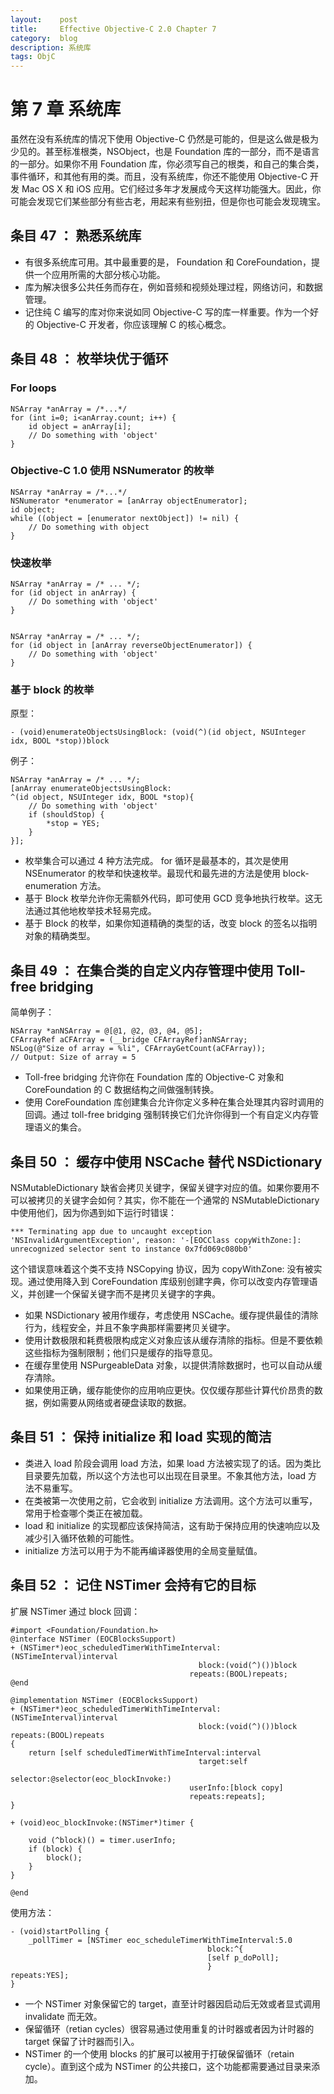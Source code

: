 ```yaml
---
layout:    post
title:     Effective Objective-C 2.0 Chapter 7
category:  blog
description: 系统库
tags: ObjC
---
```


# 第 7 章 系统库
虽然在没有系统库的情况下使用 Objective-C 仍然是可能的，但是这么做是极为少见的。甚至标准根类，NSObject，也是 Foundation 库的一部分，而不是语言的一部分。如果你不用 Foundation 库，你必须写自己的根类，和自己的集合类，事件循环，和其他有用的类。而且，没有系统库，你还不能使用 Objective-C 开发 Mac OS X 和 iOS 应用。它们经过多年才发展成今天这样功能强大。因此，你可能会发现它们某些部分有些古老，用起来有些别扭，但是你也可能会发现瑰宝。


## 条目 47 ： 熟悉系统库
* 有很多系统库可用。其中最重要的是， Foundation 和 CoreFoundation，提供一个应用所需的大部分核心功能。
* 库为解决很多公共任务而存在，例如音频和视频处理过程，网络访问，和数据管理。
* 记住纯 C 编写的库对你来说如同 Objective-C 写的库一样重要。作为一个好的 Objective-C 开发者，你应该理解 C 的核心概念。

## 条目 48 ： 枚举块优于循环

### For loops
	
	NSArray *anArray = /*...*/
	for (int i=0; i<anArray.count; i++) {
		id object = anArray[i];
		// Do something with 'object'
	}

### Objective-C 1.0 使用 NSNumerator 的枚举
	
	NSArray *anArray = /*...*/
	NSNumerator *enumerator = [anArray objectEnumerator];
	id object;
	while ((object = [enumerator nextObject]) != nil) {
		// Do something with object
	}
	
### 快速枚举
	
	NSArray *anArray = /* ... */; 
	for (id object in anArray) {		// Do something with 'object'	}


	NSArray *anArray = /* ... */;	for (id object in [anArray reverseObjectEnumerator]) {		// Do something with 'object'	}

### 基于 block 的枚举

原型：

	- (void)enumerateObjectsUsingBlock: (void(^)(id object, NSUInteger idx, BOOL *stop))block

例子：

	NSArray *anArray = /* ... */;	[anArray enumerateObjectsUsingBlock:	^(id object, NSUInteger idx, BOOL *stop){ 		// Do something with 'object'		if (shouldStop) {			*stop = YES; 		}	}];


* 枚举集合可以通过 4 种方法完成。 for 循环是最基本的，其次是使用 NSEnumerator 的枚举和快速枚举。最现代和最先进的方法是使用 block-enumeration 方法。
* 基于 Block 枚举允许你无需额外代码，即可使用 GCD 竞争地执行枚举。这无法通过其他地枚举技术轻易完成。
* 基于 Block 的枚举，如果你知道精确的类型的话，改变 block 的签名以指明对象的精确类型。

## 条目 49 ： 在集合类的自定义内存管理中使用 Toll-free bridging

简单例子：

	NSArray *anNSArray = @[@1, @2, @3, @4, @5]; 
	CFArrayRef aCFArray = (__bridge CFArrayRef)anNSArray; 
	NSLog(@"Size of array = %li", CFArrayGetCount(aCFArray)); 
	// Output: Size of array = 5



* Toll-free bridging 允许你在 Foundation 库的 Objective-C 对象和 CoreFoundation 的 C 数据结构之间做强制转换。
* 使用 CoreFoundation 库创建集合允许你定义多种在集合处理其内容时调用的回调。通过 toll-free bridging 强制转换它们允许你得到一个有自定义内存管理语义的集合。

## 条目 50 ： 缓存中使用 NSCache 替代 NSDictionary

NSMutableDictionary 缺省会拷贝关键字，保留关键字对应的值。如果你要用不可以被拷贝的关键字会如何？其实，你不能在一个通常的 NSMutableDictionary 中使用他们，因为你遇到如下运行时错误：

	*** Terminating app due to uncaught exception 'NSInvalidArgumentException', reason: '-[EOCClass copyWithZone:]: unrecognized selector sent to instance 0x7fd069c080b0'

这个错误意味着这个类不支持 NSCopying 协议，因为 copyWithZone: 没有被实现。通过使用降入到 CoreFoundation 库级别创建字典，你可以改变内存管理语义，并创建一个保留关键字而不是拷贝关键字的字典。

* 如果 NSDictionary 被用作缓存，考虑使用 NSCache。缓存提供最佳的清除行为，线程安全，并且不象字典那样需要拷贝关键字。
* 使用计数极限和耗费极限构成定义对象应该从缓存清除的指标。但是不要依赖这些指标为强制限制；他们只是缓存的指导意见。
* 在缓存里使用 NSPurgeableData 对象，以提供清除数据时，也可以自动从缓存清除。
* 如果使用正确，缓存能使你的应用响应更快。仅仅缓存那些计算代价昂贵的数据，例如需要从网络或者硬盘读取的数据。

## 条目 51 ： 保持 initialize 和 load 实现的简洁

* 类进入 load 阶段会调用 load 方法，如果 load 方法被实现了的话。因为类比目录要先加载，所以这个方法也可以出现在目录里。不象其他方法，load 方法不易重写。
* 在类被第一次使用之前，它会收到 initialize 方法调用。这个方法可以重写，常用于检查哪个类正在被加载。
* load 和 initialize 的实现都应该保持简洁，这有助于保持应用的快速响应以及减少引入循环依赖的可能性。
* initialize 方法可以用于为不能再编译器使用的全局变量赋值。

## 条目 52 ： 记住 NSTimer 会持有它的目标

扩展 NSTimer 通过 block 回调：

	#import <Foundation/Foundation.h>	@interface NSTimer (EOCBlocksSupport)	+ (NSTimer*)eoc_scheduledTimerWithTimeInterval:(NSTimeInterval)interval											  block:(void(^)())block 											repeats:(BOOL)repeats;	@end

	@implementation NSTimer (EOCBlocksSupport)	+ (NSTimer*)eoc_scheduledTimerWithTimeInterval:(NSTimeInterval)interval											  block:(void(^)())block repeats:(BOOL)repeats	{		return [self scheduledTimerWithTimeInterval:interval											  target:self										    selector:@selector(eoc_blockInvoke:)								            userInfo:[block copy] 								            repeats:repeats];	}	+ (void)eoc_blockInvoke:(NSTimer*)timer { 
		void (^block)() = timer.userInfo;		if (block) {			block(); 		}	}
	@end

使用方法：

	- (void)startPolling {
		_pollTimer = [NSTimer eoc_scheduleTimerWithTimeInterval:5.0
												block:^{
												[self p_doPoll];
												}												repeats:YES];
	}

* 一个 NSTimer 对象保留它的 target，直至计时器因启动后无效或者显式调用 invalidate 而无效。
* 保留循环（retian cycles）很容易通过使用重复的计时器或者因为计时器的 target 保留了计时器而引入。
* NSTimer 的一个使用 blocks 的扩展可以被用于打破保留循环（retain cycle）。直到这个成为 NSTimer 的公共接口，这个功能都需要通过目录来添加。
 
